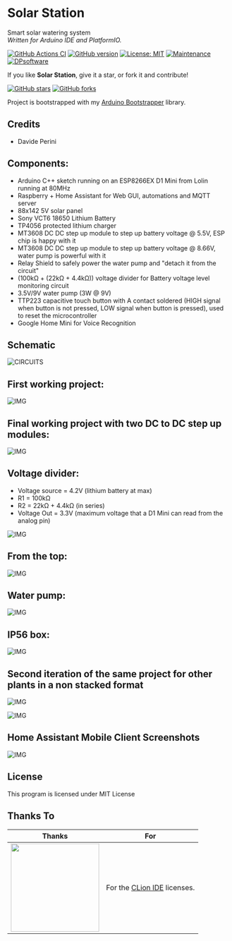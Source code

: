 # Solar Station
Smart solar watering system  
_Written for Arduino IDE and PlatformIO._

[![GitHub Actions CI](https://github.com/sblantipodi/solar_station/workflows/GitHub%20Actions%20CI/badge.svg)](https://github.com/sblantipodi/solar_station/actions)
[![GitHub version](https://img.shields.io/github/v/release/sblantipodi/solar_station.svg)](https://github.com/sblantipodi/solar_station/releases)
[![License: MIT](https://img.shields.io/badge/License-MIT-yellow.svg)](https://opensource.org/licenses/MIT)
[![Maintenance](https://img.shields.io/badge/Maintained%3F-yes-green.svg)](https://GitHub.com/sblantipodi/solar_station/graphs/commit-activity)
[![DPsoftware](https://img.shields.io/static/v1?label=DP&message=Software&color=orange)](https://www.dpsoftware.org)

If you like **Solar Station**, give it a star, or fork it and contribute!

[![GitHub stars](https://img.shields.io/github/stars/sblantipodi/solar_station.svg?style=social&label=Star)](https://github.com/sblantipodi/solar_station/stargazers)
[![GitHub forks](https://img.shields.io/github/forks/sblantipodi/solar_station.svg?style=social&label=Fork)](https://github.com/sblantipodi/solar_station/network)

Project is bootstrapped with my [Arduino Bootstrapper](https://github.com/sblantipodi/arduino_bootstrapper) library.

## Credits
- Davide Perini

## Components:
  - Arduino C++ sketch running on an ESP8266EX D1 Mini from Lolin running at 80MHz
  - Raspberry + Home Assistant for Web GUI, automations and MQTT server
  - 88x142 5V solar panel
  - Sony VCT6 18650 Lithium Battery
  - TP4056 protected lithium charger
  - MT3608 DC DC step up module to step up battery voltage @ 5.5V, ESP chip is happy with it
  - MT3608 DC DC step up module to step up battery voltage @ 8.66V, water pump is powerful with it
  - Relay Shield to safely power the water pump and "detach it from the circuit"
  - (100kΩ + (22kΩ + 4.4kΩ)) voltage divider for Battery voltage level monitoring circuit
  - 3.5V/9V water pump (3W @ 9V)
  - TTP223 capacitive touch button with A contact soldered (HIGH signal when button is not pressed, 
    LOW signal when button is pressed), used to reset the microcontroller
  - Google Home Mini for Voice Recognition
  
## Schematic  
![CIRCUITS](https://github.com/sblantipodi/solar_station/blob/master/assets/img/fritzing_hardware_project.png)

## First working project:
![IMG](https://github.com/sblantipodi/solar_station/blob/master/assets/img/1.jpg)

## Final working project with two DC to DC step up modules:
![IMG](https://github.com/sblantipodi/solar_station/blob/master/assets/img/2.jpg)

## Voltage divider: 

- Voltage source = 4.2V (lithium battery at max)
- R1 = 100kΩ 
- R2 = 22kΩ + 4.4kΩ (in series)
- Voltage Out = 3.3V (maximum voltage that a D1 Mini can read from the analog pin)  

![IMG](https://github.com/sblantipodi/solar_station/blob/master/assets/img/3b.jpg)

## From the top:
![IMG](https://github.com/sblantipodi/solar_station/blob/master/assets/img/4.jpg)

## Water pump:
![IMG](https://github.com/sblantipodi/solar_station/blob/master/assets/img/water_pump.jpg)

## IP56 box:
![IMG](https://github.com/sblantipodi/solar_station/blob/master/assets/img/5.jpg)

## Second iteration of the same project for other plants in a non stacked format
![IMG](https://github.com/sblantipodi/solar_station/blob/master/assets/img/solar_station_part2.jpg)  

![IMG](https://github.com/sblantipodi/solar_station/blob/master/assets/img/solar_station_part2_front.jpg)


## Home Assistant Mobile Client Screenshots
![IMG](https://github.com/sblantipodi/solar_station/blob/master/assets/img/ha_screenshot_d.jpg)

## License
This program is licensed under MIT License

## Thanks To 
|  Thanks              |  For                           |
|----------------------|--------------------------------|
|<a href="https://www.jetbrains.com/"><img width="200" src="https://raw.githubusercontent.com/sblantipodi/arduino_bootstrapper/master/data/img/jetbrains.png"></a>| For the <a href="https://www.jetbrains.com/clion">CLion IDE</a> licenses.|


